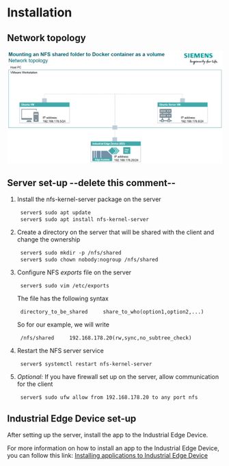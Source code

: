 # Installation

## Network topology

![Network topology](graphics/nfs_network.png)

## Server set-up --delete this comment--

1. Install the nfs-kernel-server package on the server

        server$ sudo apt update
        server$ sudo apt install nfs-kernel-server

2. Create a directory on the server that will be shared with the client and change the ownership

        server$ sudo mkdir -p /nfs/shared
        server$ sudo chown nobody:nogroup /nfs/shared

3. Configure NFS *exports* file on the server

        server$ sudo vim /etc/exports
    The file has the following syntax

        directory_to_be_shared     share_to_who(option1,option2,...)
    So for our example, we will write

        /nfs/shared     192.168.178.20(rw,sync,no_subtree_check)

4. Restart the NFS server service

        server$ systemctl restart nfs-kernel-server

5. *Optional:* If you have firewall set up on the server, allow communication for the client

        server$ sudo ufw allow from 192.168.178.20 to any port nfs

## Industrial Edge Device set-up

After setting up the server, install the app to the Industrial Edge Device.

For more information on how to install an app to the Industrial Edge Device, you can follow this link: [Installing applications to Industrial Edge Device](https://github.com/industrial-edge/pingpong-python/blob/main/docs/Installation.md#installing-the-application-to-a-industrial-edge-device)
